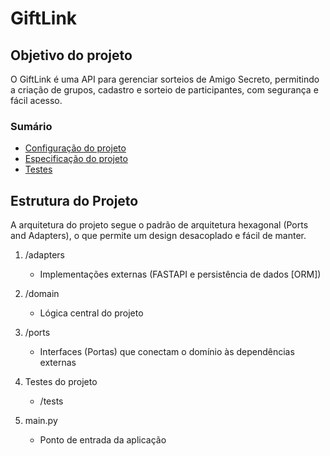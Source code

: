 # GiftLink

## Objetivo do projeto

O GiftLink é uma API para gerenciar sorteios de Amigo Secreto, permitindo a criação de grupos, cadastro e sorteio de participantes, com segurança e fácil acesso. 

### Sumário
- [Configuração do projeto](./config.md)
- [Especificação do projeto](./specification.md)
- [Testes](./tests.md)

## Estrutura do Projeto
A arquitetura do projeto segue o padrão de arquitetura hexagonal (Ports and Adapters), o que permite um design desacoplado e fácil de manter.

1. /adapters
    - Implementações externas (FASTAPI e persistência de dados [ORM]) 

2. /domain 
    - Lógica central do projeto 

3. /ports 
    - Interfaces (Portas) que conectam o domínio às dependências externas 

4. Testes do projeto 
    - /tests 

5. main.py 
    - Ponto de entrada da aplicação